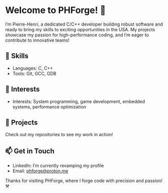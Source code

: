 # Welcome to PHForge! 👋

I’m Pierre-Henri, a dedicated C/C++ developer building robust software and ready to bring my skills to exciting opportunities in the USA. My projects showcase my passion for high-performance coding, and I’m eager to contribute to innovative teams!

## 🔧 Skills
- Languages: C, C++
- Tools: Git, GCC, GDB

## 🎯 Interests
- Interests: System programming, game development, embedded systems, performance optimization

## 📂 Projects
Check out my repositories to see my work in action! 

## 📫 Get in Touch
- LinkedIn: I’m currently revamping my profile
- Email: phforge@proton.me

Thanks for visiting PHForge, where I forge code with precision and passion! ⚒️
